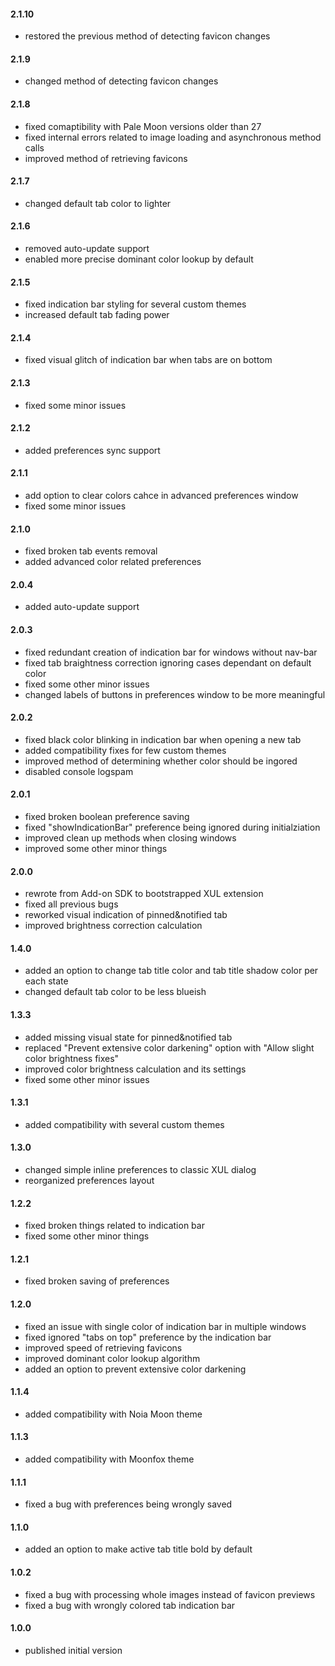 #### 2.1.10
* restored the previous method of detecting favicon changes

#### 2.1.9
* changed method of detecting favicon changes

#### 2.1.8
* fixed comaptibility with Pale Moon versions older than 27
* fixed internal errors related to image loading and asynchronous method calls
* improved method of retrieving favicons

#### 2.1.7
* changed default tab color to lighter

#### 2.1.6
* removed auto-update support
* enabled more precise dominant color lookup by default

#### 2.1.5
* fixed indication bar styling for several custom themes
* increased default tab fading power

#### 2.1.4
* fixed visual glitch of indication bar when tabs are on bottom

#### 2.1.3
* fixed some minor issues

#### 2.1.2
* added preferences sync support

#### 2.1.1
* add option to clear colors cahce in advanced preferences window
* fixed some minor issues

#### 2.1.0
* fixed broken tab events removal
* added advanced color related preferences

#### 2.0.4
* added auto-update support

#### 2.0.3
* fixed redundant creation of indication bar for windows without nav-bar
* fixed tab braightness correction ignoring cases dependant on default color
* fixed some other minor issues
* changed labels of buttons in preferences window to be more meaningful

#### 2.0.2
* fixed black color blinking in indication bar when opening a new tab
* added compatibility fixes for few custom themes
* improved method of determining whether color should be ingored
* disabled console logspam

#### 2.0.1
* fixed broken boolean preference saving
* fixed "showIndicationBar" preference being ignored during initialziation
* improved clean up methods when closing windows
* improved some other minor things

#### 2.0.0
* rewrote from Add-on SDK to bootstrapped XUL extension
* fixed all previous bugs
* reworked visual indication of pinned&notified tab
* improved brightness correction calculation 

#### 1.4.0
* added an option to change tab title color and tab title shadow color per each state
* changed default tab color to be less blueish

#### 1.3.3
* added missing visual state for pinned&notified tab
* replaced "Prevent extensive color darkening" option with "Allow slight color brightness fixes"
* improved color brightness calculation and its settings
* fixed some other minor issues

#### 1.3.1
* added compatibility with several custom themes

#### 1.3.0
* changed simple inline preferences to classic XUL dialog
* reorganized preferences layout

#### 1.2.2
* fixed broken things related to indication bar
* fixed some other minor things

#### 1.2.1
* fixed broken saving of preferences

#### 1.2.0
* fixed an issue with single color of indication bar in multiple windows
* fixed ignored "tabs on top" preference by the indication bar
* improved speed of retrieving favicons
* improved dominant color lookup algorithm
* added an option to prevent extensive color darkening

#### 1.1.4
* added compatibility with Noia Moon theme

#### 1.1.3
* added compatibility with Moonfox theme

#### 1.1.1
* fixed a bug with preferences being wrongly saved

#### 1.1.0
* added an option to make active tab title bold by default

#### 1.0.2
* fixed a bug with processing whole images instead of favicon previews
* fixed a bug with wrongly colored tab indication bar

#### 1.0.0
* published initial version